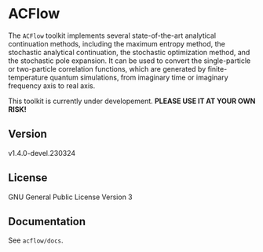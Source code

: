 # ACFlow

The `ACFlow` toolkit implements several state-of-the-art analytical continuation methods, including the maximum entropy method, the stochastic analytical continuation, the stochastic optimization method, and the stochastic pole expansion. It can be used to convert the single-particle or two-particle correlation functions, which are generated by finite-temperature quantum simulations, from imaginary time or imaginary frequency axis to real axis.

This toolkit is currently under developement. **PLEASE USE IT AT YOUR OWN RISK!**

## Version

v1.4.0-devel.230324

## License

GNU General Public License Version 3

## Documentation

See `acflow/docs`.
